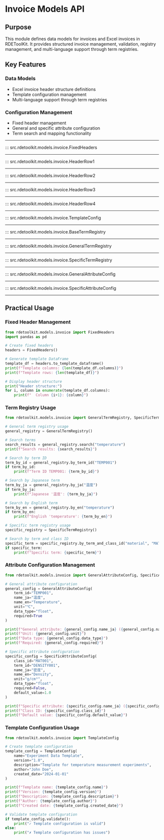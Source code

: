 # Invoice Models API

## Purpose

This module defines data models for invoices and Excel invoices in RDEToolKit. It provides structured invoice management, validation, registry management, and multi-language support through term registries.

## Key Features

### Data Models
- Excel invoice header structure definitions
- Template configuration management
- Multi-language support through term registries

### Configuration Management
- Fixed header management
- General and specific attribute configuration
- Term search and mapping functionality

---

::: src.rdetoolkit.models.invoice.FixedHeaders

---

::: src.rdetoolkit.models.invoice.HeaderRow1

---

::: src.rdetoolkit.models.invoice.HeaderRow2

---

::: src.rdetoolkit.models.invoice.HeaderRow3

---

::: src.rdetoolkit.models.invoice.HeaderRow4

---

::: src.rdetoolkit.models.invoice.TemplateConfig

---

::: src.rdetoolkit.models.invoice.BaseTermRegistry

---

::: src.rdetoolkit.models.invoice.GeneralTermRegistry

---

::: src.rdetoolkit.models.invoice.SpecificTermRegistry

---

::: src.rdetoolkit.models.invoice.GeneralAttributeConfig

---

::: src.rdetoolkit.models.invoice.SpecificAttributeConfig

---

## Practical Usage

### Fixed Header Management

```python title="fixed_headers.py"
from rdetoolkit.models.invoice import FixedHeaders
import pandas as pd

# Create fixed headers
headers = FixedHeaders()

# Generate template DataFrame
template_df = headers.to_template_dataframe()
print(f"Template columns: {len(template_df.columns)}")
print(f"Template rows: {len(template_df)}")

# Display header structure
print("Header structure:")
for i, column in enumerate(template_df.columns):
    print(f"  Column {i+1}: {column}")
```

### Term Registry Usage

```python title="term_registry.py"
from rdetoolkit.models.invoice import GeneralTermRegistry, SpecificTermRegistry

# General term registry usage
general_registry = GeneralTermRegistry()

# Search terms
search_results = general_registry.search("temperature")
print(f"Search results: {search_results}")

# Search by term ID
term_by_id = general_registry.by_term_id("TEMP001")
if term_by_id:
    print(f"Term ID TEMP001: {term_by_id}")

# Search by Japanese term
term_by_ja = general_registry.by_ja("温度")
if term_by_ja:
    print(f"Japanese '温度': {term_by_ja}")

# Search by English term
term_by_en = general_registry.by_en("temperature")
if term_by_en:
    print(f"English 'temperature': {term_by_en}")

# Specific term registry usage
specific_registry = SpecificTermRegistry()

# Search by term and class ID
specific_term = specific_registry.by_term_and_class_id("material", "MAT001")
if specific_term:
    print(f"Specific term: {specific_term}")
```

### Attribute Configuration Management

```python title="attribute_config.py"
from rdetoolkit.models.invoice import GeneralAttributeConfig, SpecificAttributeConfig

# General attribute configuration
general_config = GeneralAttributeConfig(
    term_id="TEMP001",
    name_ja="温度",
    name_en="Temperature",
    unit="℃",
    data_type="float",
    required=True
)

print(f"General attribute: {general_config.name_ja} ({general_config.name_en})")
print(f"Unit: {general_config.unit}")
print(f"Data type: {general_config.data_type}")
print(f"Required: {general_config.required}")

# Specific attribute configuration
specific_config = SpecificAttributeConfig(
    class_id="MAT001",
    term_id="DENSITY001",
    name_ja="密度",
    name_en="Density",
    unit="g/cm³",
    data_type="float",
    required=False,
    default_value=1.0
)

print(f"Specific attribute: {specific_config.name_ja} ({specific_config.name_en})")
print(f"Class ID: {specific_config.class_id}")
print(f"Default value: {specific_config.default_value}")
```

### Template Configuration Usage

```python title="template_config.py"
from rdetoolkit.models.invoice import TemplateConfig

# Create template configuration
template_config = TemplateConfig(
    name="Experiment Data Template",
    version="1.0",
    description="Template for temperature measurement experiments",
    author="John Doe",
    created_date="2024-01-01"
)

print(f"Template name: {template_config.name}")
print(f"Version: {template_config.version}")
print(f"Description: {template_config.description}")
print(f"Author: {template_config.author}")
print(f"Created date: {template_config.created_date}")

# Validate template configuration
if template_config.validate():
    print("✓ Template configuration is valid")
else:
    print("✗ Template configuration has issues")
```
